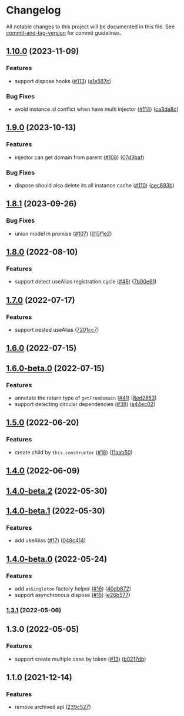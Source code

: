 # Changelog

All notable changes to this project will be documented in this file. See [commit-and-tag-version](https://github.com/absolute-version/commit-and-tag-version) for commit guidelines.

## [1.10.0](https://github.com/opensumi/di/compare/v1.9.0...v1.10.0) (2023-11-09)


### Features

* support dispose hooks ([#113](https://github.com/opensumi/di/issues/113)) ([a1e587c](https://github.com/opensumi/di/commit/a1e587c7bdfe2993d61c58d523a69a16d74ce599))


### Bug Fixes

* avoid instance id conflict when have multi injector ([#114](https://github.com/opensumi/di/issues/114)) ([ca3da8c](https://github.com/opensumi/di/commit/ca3da8ccd7891f1d1d2d5f4ca217c93bc650673d))

## [1.9.0](https://github.com/opensumi/di/compare/v1.8.1...v1.9.0) (2023-10-13)


### Features

* injector can get domain from parent ([#108](https://github.com/opensumi/di/issues/108)) ([07d3baf](https://github.com/opensumi/di/commit/07d3baff7f410911af05da1d6f90550b0a49b468))


### Bug Fixes

* dispose should also delete its all instance cache ([#110](https://github.com/opensumi/di/issues/110)) ([cec693b](https://github.com/opensumi/di/commit/cec693b898e8608bb6ec32207beeddbce31ec460))

## [1.8.1](https://github.com/opensumi/di/compare/v1.8.0...v1.8.1) (2023-09-26)


### Bug Fixes

* union model in promise ([#107](https://github.com/opensumi/di/issues/107)) ([015f1e2](https://github.com/opensumi/di/commit/015f1e2562ecc56851c3eb496c101403e6e91324))

## [1.8.0](https://github.com/opensumi/di/compare/v1.7.0...v1.8.0) (2022-08-10)


### Features

* support detect useAlias registration cycle ([#46](https://github.com/opensumi/di/issues/46)) ([7b00e61](https://github.com/opensumi/di/commit/7b00e612639459401f9bc8349f63be16f94466a6))

## [1.7.0](https://github.com/opensumi/di/compare/v1.6.0...v1.7.0) (2022-07-17)


### Features

* support nested useAlias ([7201cc7](https://github.com/opensumi/di/commit/7201cc7bdb18606cbb2a02ad17d5df7099e88471))

## [1.6.0](https://github.com/opensumi/di/compare/v1.6.0-beta.0...v1.6.0) (2022-07-15)

## [1.6.0-beta.0](https://github.com/opensumi/di/compare/v1.5.1...v1.6.0-beta.0) (2022-07-15)


### Features

* annotate the return type of `getFromDomain` ([#41](https://github.com/opensumi/di/issues/41)) ([8ed2853](https://github.com/opensumi/di/commit/8ed2853c3ab17c78574ee316a1f12841b44a0753))
* support detecting circular dependencies ([#38](https://github.com/opensumi/di/issues/38)) ([a44ec02](https://github.com/opensumi/di/commit/a44ec02796481680b732075f1de60d4f1bff9a4c))

## [1.5.0](https://github.com/opensumi/di/compare/v1.4.0...v1.5.0) (2022-06-20)


### Features

* create child by `this.constructor` ([#18](https://github.com/opensumi/di/issues/18)) ([11aab50](https://github.com/opensumi/di/commit/11aab503b6679f0d04e4b288304a1112519afc8a))

## [1.4.0](https://github.com/opensumi/di/compare/v1.4.0-beta.2...v1.4.0) (2022-06-09)

## [1.4.0-beta.2](https://github.com/opensumi/di/compare/v1.4.0-beta.1...v1.4.0-beta.2) (2022-05-30)

## [1.4.0-beta.1](https://github.com/opensumi/di/compare/v1.4.0-beta.0...v1.4.0-beta.1) (2022-05-30)


### Features

* add useAlias ([#17](https://github.com/opensumi/di/issues/17)) ([048c414](https://github.com/opensumi/di/commit/048c4143477e3a4cff92eb971991841dbaec7114))

## [1.4.0-beta.0](https://github.com/opensumi/di/compare/v1.3.1...v1.4.0-beta.0) (2022-05-24)


### Features

* add `asSingleton` factory helper ([#16](https://github.com/opensumi/di/issues/16)) ([40db872](https://github.com/opensumi/di/commit/40db87256f4ddab3f3f62ba35c5d383b6a63b56b))
* support asynchronous dispose ([#15](https://github.com/opensumi/di/issues/15)) ([e26b577](https://github.com/opensumi/di/commit/e26b577f75ccf32ba5a98db9e082da51409b45f5))

### [1.3.1](https://github.com/opensumi/di/compare/v1.3.0...v1.3.1) (2022-05-06)

## 1.3.0 (2022-05-05)

### Features

* support create multiple case by token ([#13](https://github.com/opensumi/di/issues/13)) ([b0217db](https://github.com/opensumi/di/commit/b0217db25ada21299a995755194e9206c00eb59c))

## 1.1.0 (2021-12-14)

### Features

* remove archived api ([239c527](https://github.com/opensumi/di/commit/239c527))
